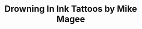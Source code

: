 ---
title: "Drowning In Ink Tattoos by Mike Magee"
url: /geraldton/drowning-in-ink-tattoos-by-mike-magee/
shop: tattoo
---